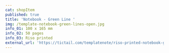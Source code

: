 ```yaml
---
cat: shopItem
published: true
title: 'Notebook - Green Line '
img: /template-notebook-green-lines-open.jpg
info_01: 100 x 165 mm
info_02: 50 pages
info_03: Riso printed
external_url: 'https://tictail.com/templatenote/riso-printed-notebook-green-lines'
---
```


